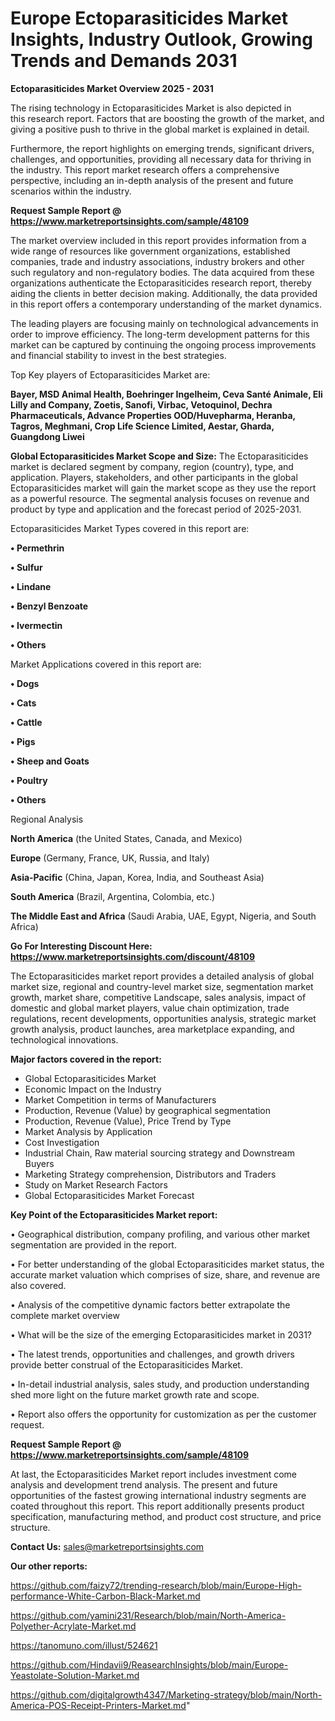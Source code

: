 # Europe Ectoparasiticides Market Insights, Industry Outlook, Growing Trends and Demands 2031

<Strong> Ectoparasiticides Market Overview 2025 - 2031</strong>

The rising technology in Ectoparasiticides Market is also depicted in this research report. Factors that are boosting the growth of the market, and giving a positive push to thrive in the global market is explained in detail.

Furthermore, the report highlights on emerging trends, significant drivers, challenges, and opportunities, providing all necessary data for thriving in the industry. This report market research offers a comprehensive perspective, including an in-depth analysis of the present and future scenarios within the industry.

<strong>Request Sample Report @ <a href=https://www.marketreportsinsights.com/sample/48109>https://www.marketreportsinsights.com/sample/48109</a></strong>

The market overview included in this report provides information from a wide range of resources like government organizations, established companies, trade and industry associations, industry brokers and other such regulatory and non-regulatory bodies. The data acquired from these organizations authenticate the Ectoparasiticides research report, thereby aiding the clients in better decision making. Additionally, the data provided in this report offers a contemporary understanding of the market dynamics.

The leading players are focusing mainly on technological advancements in order to improve efficiency. The long-term development patterns for this market can be captured by continuing the ongoing process improvements and financial stability to invest in the best strategies.

Top Key players of Ectoparasiticides Market are:

<strong>Bayer, MSD Animal Health, Boehringer Ingelheim, Ceva Santé Animale, Eli Lilly and Company, Zoetis, Sanofi, Virbac, Vetoquinol, Dechra Pharmaceuticals, Advance Properties OOD/Huvepharma, Heranba, Tagros, Meghmani, Crop Life Science Limited, Aestar, Gharda, Guangdong Liwei</strong>

<strong><b>Global Ectoparasiticides Market Scope and Size:</b></strong>
The Ectoparasiticides market is declared segment by company, region (country), type, and application. Players, stakeholders, and other participants in the global Ectoparasiticides market will gain the market scope as they use the report as a powerful resource. The segmental analysis focuses on revenue and product by type and application and the forecast period of 2025-2031.

Ectoparasiticides Market Types covered in this report are:

<strong>•  Permethrin

•  Sulfur

•  Lindane

•  Benzyl Benzoate

•  Ivermectin

•  Others</strong>

Market Applications covered in this report are:

<strong>•  Dogs

•  Cats

•  Cattle

•  Pigs

•  Sheep and Goats

•  Poultry

•  Others</strong> 

Regional Analysis

<strong>North America</strong> (the United States, Canada, and Mexico)

<strong>Europe</strong> (Germany, France, UK, Russia, and Italy)

<strong>Asia-Pacific</strong> (China, Japan, Korea, India, and Southeast Asia)

<strong>South America</strong> (Brazil, Argentina, Colombia, etc.)

<strong>The Middle East and Africa</strong> (Saudi Arabia, UAE, Egypt, Nigeria, and South Africa)

<strong>Go For Interesting Discount Here: <a href=https://www.marketreportsinsights.com/discount/48109>https://www.marketreportsinsights.com/discount/48109</a></strong>

The Ectoparasiticides market report provides a detailed analysis of global market size, regional and country-level market size, segmentation market growth, market share, competitive Landscape, sales analysis, impact of domestic and global market players, value chain optimization, trade regulations, recent developments, opportunities analysis, strategic market growth analysis, product launches, area marketplace expanding, and technological innovations.

<strong><b>Major factors covered in the report:</b></strong>
<ul>
  <li>Global Ectoparasiticides Market </li>
  <li>Economic Impact on the Industry</li>
  <li>Market Competition in terms of Manufacturers</li>
  <li>Production, Revenue (Value) by geographical segmentation</li>
  <li>Production, Revenue (Value), Price Trend by Type</li>
  <li>Market Analysis by Application</li>
  <li>Cost Investigation</li>
  <li>Industrial Chain, Raw material sourcing strategy and Downstream Buyers</li>
  <li>Marketing Strategy comprehension, Distributors and Traders</li>
  <li>Study on Market Research Factors</li>
  <li>Global Ectoparasiticides Market Forecast</li>
</ul>

<strong><b>Key Point of the Ectoparasiticides Market report:</b></strong>

• Geographical distribution, company profiling, and various other market segmentation are provided in the report.

• For better understanding of the global Ectoparasiticides market status, the accurate market valuation which comprises of size, share, and revenue are also covered.

• Analysis of the competitive dynamic factors better extrapolate the complete market overview

• What will be the size of the emerging Ectoparasiticides market in 2031?

• The latest trends, opportunities and challenges, and growth drivers provide better construal of the Ectoparasiticides Market.

• In-detail industrial analysis, sales study, and production understanding shed more light on the future market growth rate and scope.

• Report also offers the opportunity for customization as per the customer request.

<strong>Request Sample Report @ <a href=https://www.marketreportsinsights.com/sample/48109>https://www.marketreportsinsights.com/sample/48109</a></strong>

At last, the Ectoparasiticides Market report includes investment come analysis and development trend analysis. The present and future opportunities of the fastest growing international industry segments are coated throughout this report. This report additionally presents product specification, manufacturing method, and product cost structure, and price structure.

<strong>Contact Us:</strong>
sales@marketreportsinsights.com

<strong>Our other reports:</strong>

<a href=https://github.com/faizy72/trending-research/blob/main/Europe-High-performance-White-Carbon-Black-Market.md>https://github.com/faizy72/trending-research/blob/main/Europe-High-performance-White-Carbon-Black-Market.md</a>

<a href=https://github.com/yamini231/Research/blob/main/North-America-Polyether-Acrylate-Market.md>https://github.com/yamini231/Research/blob/main/North-America-Polyether-Acrylate-Market.md</a>

<a href=https://tanomuno.com/illust/524621>https://tanomuno.com/illust/524621</a>

<a href=https://github.com/Hindavii9/ReasearchInsights/blob/main/Europe-Yeastolate-Solution-Market.md>https://github.com/Hindavii9/ReasearchInsights/blob/main/Europe-Yeastolate-Solution-Market.md</a>

<a href=https://github.com/digitalgrowth4347/Marketing-strategy/blob/main/North-America-POS-Receipt-Printers-Market.md>https://github.com/digitalgrowth4347/Marketing-strategy/blob/main/North-America-POS-Receipt-Printers-Market.md</a>"
